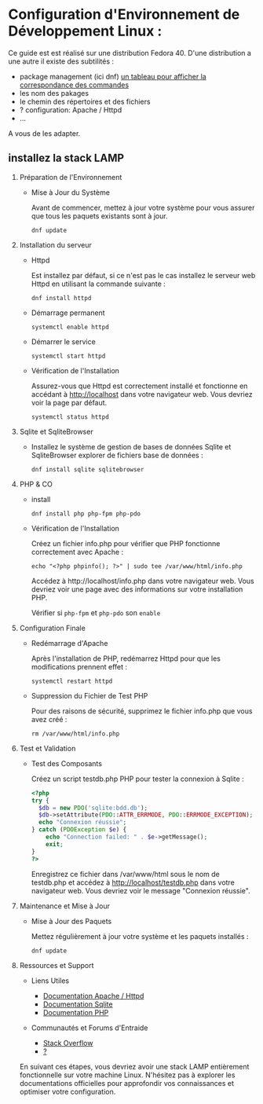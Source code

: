 # Configuration d'Environnement de Développement Linux :

Ce guide est est réalisé sur une distribution Fedora 40.
D'une distribution a une autre il existe des subtilités :

- package management (ici dnf) [un tableau pour afficher la correspondance des commandes](https://wiki.archlinux.org/title/Pacman/Rosetta)
- les nom des pakages
- le chemin des répertoires et des fichiers 
- ? configuration: Apache / Httpd
- ...

A vous de les adapter.

## installez la stack LAMP

1. Préparation de l'Environnement 
    
    * Mise à Jour du Système

      Avant de commencer, mettez à jour votre système pour vous assurer que tous les paquets existants sont à jour.

      ```shell
      dnf update
      ```

2. Installation du serveur

    * Httpd

      Est installez par défaut, si ce n'est pas le cas installez le serveur web Httpd en utilisant la commande suivante :

      ```shell
      dnf install httpd
      ```

    * Démarrage permanent

      ```shell
      systemctl enable httpd
      ```

    * Démarrer le service

      ```shell
      systemctl start httpd
      ```

    * Vérification de l'Installation

      Assurez-vous que Httpd est correctement installé et fonctionne en accédant à [http://localhost](http://localhost) dans votre navigateur web. Vous devriez voir la page par défaut.

      ```shell
      systemctl status httpd
      ```

3. Sqlite et SqliteBrowser

    * Installez le système de gestion de bases de données Sqlite et SqliteBrowser explorer de fichiers base de données :

      ```shell
      dnf install sqlite sqlitebrowser
      ```

4. PHP & CO

    * install

      ```shell
      dnf install php php-fpm php-pdo
      ```


    * Vérification de l'Installation

      Créez un fichier info.php pour vérifier que PHP fonctionne correctement avec Apache :

      ```
      echo "<?php phpinfo(); ?>" | sudo tee /var/www/html/info.php
      ```
      Accédez à http://localhost/info.php dans votre navigateur web. Vous devriez voir une page avec des informations sur votre installation PHP.

      Vérifier si `php-fpm` et `php-pdo` son `enable`

5. Configuration Finale

    * Redémarrage d'Apache

      Après l'installation de PHP, redémarrez Httpd pour que les modifications prennent effet :

      ```shell
      systemctl restart httpd
      ```

    * Suppression du Fichier de Test PHP

      Pour des raisons de sécurité, supprimez le fichier info.php que vous avez créé :

      ```shell
      rm /var/www/html/info.php
      ```

6. Test et Validation

    * Test des Composants

      Créez un script testdb.php PHP pour tester la connexion à Sqlite :

      ```php
      <?php
      try {
        $db = new PDO('sqlite:bdd.db');
        $db->setAttribute(PDO::ATTR_ERRMODE, PDO::ERRMODE_EXCEPTION);
        echo "Connexion réussie";
      } catch (PDOException $e) {
          echo "Connection failed: " . $e->getMessage();
          exit;
      }
      ?>
      ```

      Enregistrez ce fichier dans /var/www/html sous le nom de testdb.php et accédez à [http://localhost/testdb.php](http://localhost/testdb.php) dans votre navigateur web. Vous devriez voir le message "Connexion réussie".

7. Maintenance et Mise à Jour

    * Mise à Jour des Paquets
      
      Mettez régulièrement à jour votre système et les paquets installés :

      ```shell
      dnf update
      ```

8. Ressources et Support
    * Liens Utiles
      * [Documentation Apache / Httpd](https://httpd.apache.org/docs/)
      * [Documentation Sqlite](https://sqlite.org/docs.html)
      * [Documentation PHP](https://www.php.net/docs.php)

    * Communautés et Forums d'Entraide
      * [Stack Overflow](https://stackoverflow.com/)
      * [?](#)

    En suivant ces étapes, vous devriez avoir une stack LAMP entièrement fonctionnelle sur votre machine Linux. N'hésitez pas à explorer les documentations officielles pour approfondir vos connaissances et optimiser votre configuration.
